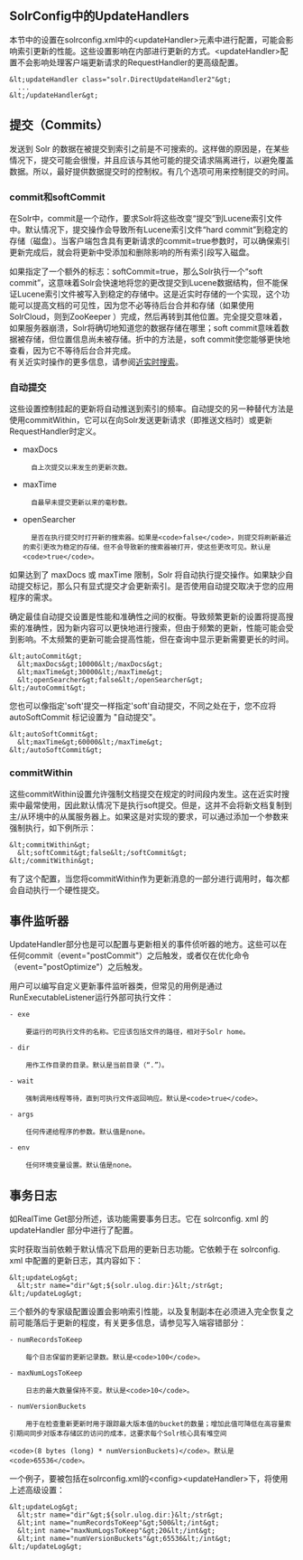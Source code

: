 ## SolrConfig中的UpdateHandlers 
<div class="content-intro view-box ">本节中的设置在solrconfig.xml中的&lt;updateHandler&gt;元素中进行配置，可能会影响索引更新的性能。这些设置影响在内部进行更新的方式。&lt;updateHandler&gt;配置不会影响处理客户端更新请求的RequestHandler的更高级配置。
      
  
```
&lt;updateHandler class="solr.DirectUpdateHandler2"&gt;
  ...
&lt;/updateHandler&gt;
```


## 提交（Commits）

发送到 Solr 的数据在被提交到索引之前是不可搜索的。这样做的原因是，在某些情况下，提交可能会很慢，并且应该与其他可能的提交请求隔离进行，以避免覆盖数据。所以，最好提供数据提交时的控制权。有几个选项可用来控制提交的时间。
      
  

### <span style="font-family: inherit;">commit</span>和softCommit

在Solr中，commit是一个动作，要求Solr将这些改变“提交”到Lucene索引文件中。默认情况下，提交操作会导致所有Lucene索引文件“hard commit”到稳定的存储（磁盘）。当客户端包含具有更新请求的commit=true参数时，可以确保索引更新完成后，就会将更新中受添加和删除影响的所有索引段写入磁盘。
      
  
如果指定了一个额外的标志：softCommit=true，那么Solr执行一个“soft commit”，这意味着Solr会快速地将您的更改提交到Lucene数据结构，但不能保证Lucene索引文件被写入到稳定的存储中。这是近实时存储的一个实现，这个功能可以提高文档的可见性，因为您不必等待后台合并和存储（如果使用SolrCloud，则到ZooKeeper ）完成，然后再转到其他位置。完全提交意味着，如果服务器崩溃，Solr将确切地知道您的数据存储在哪里；soft commit意味着数据被存储，但位置信息尚未被存储。折中的方法是，soft
    commit使您能够更快地查看，因为它不等待后台合并完成。  
有关近实时操作的更多信息，请参阅[近实时搜索](https://www.w3cschool.cn/solr_doc/solr_doc-5d9p2ha0.html)。  

### 自动提交

这些设置控制挂起的更新将自动推送到索引的频率。自动提交的另一种替代方法是使用commitWithin，它可以在向Solr发送更新请求（即推送文档时）或更新RequestHandler时定义。
      
  
- maxDocs  

   
        自上次提交以来发生的更新次数。  
    
- maxTime  

   
        自最早未提交更新以来的毫秒数。  
    
- openSearcher  

    
        是否在执行提交时打开新的搜索器。如果是<code>false</code>，则提交将刷新最近的索引更改为稳定的存储，但不会导致新的搜索器被打开，使这些更改可见。默认是<code>true</code>。  
    

如果达到了 maxDocs 或 maxTime 限制，Solr 将自动执行提交操作。如果缺少自动提交标记，那么只有显式提交才会更新索引。是否使用自动提交取决于您的应用程序的需求。
      
  
确定最佳自动提交设置是性能和准确性之间的权衡。导致频繁更新的设置将提高搜索的准确性，因为新内容可以更快地进行搜索，但由于频繁的更新，性能可能会受到影响。不太频繁的更新可能会提高性能，但在查询中显示更新需要更长的时间。  
```
&lt;autoCommit&gt;
  &lt;maxDocs&gt;10000&lt;/maxDocs&gt;
  &lt;maxTime&gt;30000&lt;/maxTime&gt;
  &lt;openSearcher&gt;false&lt;/openSearcher&gt;
&lt;/autoCommit&gt;
```

您也可以像指定'soft'提交一样指定'soft'自动提交，不同之处在于，您不应将 autoSoftCommit 标记设置为 "自动提交"。  
```
&lt;autoSoftCommit&gt;
  &lt;maxTime&gt;60000&lt;/maxTime&gt;
&lt;/autoSoftCommit&gt;
```


### commitWithin

这些commitWithin设置允许强制文档提交在规定的时间段内发生。这在近实时搜索中最常使用，因此默认情况下是执行soft提交。但是，这并不会将新文档复制到主/从环境中的从属服务器上。如果这是对实现的要求，可以通过添加一个参数来强制执行，如下例所示：  
```
&lt;commitWithin&gt;
  &lt;softCommit&gt;false&lt;/softCommit&gt;
&lt;/commitWithin&gt;
```

有了这个配置，当您将commitWithin作为更新消息的一部分进行调用时，每次都会自动执行一个硬性提交。
      
  

## 事件监听器

UpdateHandler部分也是可以配置与更新相关的事件侦听器的地方。这些可以在任何commit（event="postCommit"）之后触发，或者仅在优化命令（event="postOptimize"）之后触发。
      
  
用户可以编写自定义更新事件监听器类，但常见的用例是通过RunExecutableListener运行外部可执行文件：  

    - exe
          
        要运行的可执行文件的名称。它应该包括文件的路径，相对于Solr home。  
    
    - dir
          
        用作工作目录的目录。默认是当前目录（“.”）。  
    
    - wait
          
        强制调用线程等待，直到可执行文件返回响应。默认是<code>true</code>。  
    
    - args
          
        任何传递给程序的参数。默认值是none。  
    
    - env
          
        任何环境变量设置。默认值是none。  
    


## 事务日志

如RealTime Get部分所述，该功能需要事务日志。它在 solrconfig. xml 的 updateHandler 部分中进行了配置。
      
  
实时获取当前依赖于默认情况下启用的更新日志功能。它依赖于在 solrconfig. xml 中配置的更新日志，其内容如下：  
```
&lt;updateLog&gt;
  &lt;str name="dir"&gt;${solr.ulog.dir:}&lt;/str&gt;
&lt;/updateLog&gt;
```

三个额外的专家级配置设置会影响索引性能，以及复制副本在必须进入完全恢复之前可能落后于更新的程度，有关更多信息，请参见写入端容错部分：
      
  

    - numRecordsToKeep
          
        每个日志保留的更新记录数。默认是<code>100</code>。  
    
    - maxNumLogsToKeep
          
        日志的最大数量保持不变。默认是<code>10</code>。  
    
    - numVersionBuckets
          
        用于在检查重新更新时用于跟踪最大版本值的bucket的数量；增加此值可降低在高容量索引期间同步对版本存储区的访问的成本，这要求每个Solr核心具有堆空间  
    
    <code>(8 bytes (long) * numVersionBuckets)</code>。默认是<code>65536</code>。  

一个例子，要被包括在solrconfig.xml的&lt;config&gt;&lt;updateHandler&gt;下，将使用上述高级设置：  
```
&lt;updateLog&gt;
  &lt;str name="dir"&gt;${solr.ulog.dir:}&lt;/str&gt;
  &lt;int name="numRecordsToKeep"&gt;500&lt;/int&gt;
  &lt;int name="maxNumLogsToKeep"&gt;20&lt;/int&gt;
  &lt;int name="numVersionBuckets"&gt;65536&lt;/int&gt;
&lt;/updateLog&gt;
```
